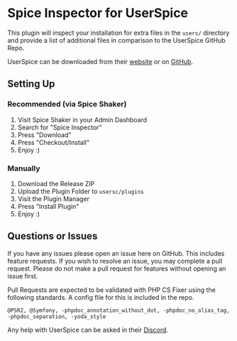# Spice Inspector for UserSpice

This plugin will inspect your installation for extra files in the `users/` directory and provide a list of additional files in comparison to the UserSpice GitHub Repo.

UserSpice can be downloaded from their [website](https://userspice.com/) or on [GitHub](https://github.com/mudmin/UserSpice5).

## Setting Up

### Recommended (via Spice Shaker)

1. Visit Spice Shaker in your Admin Dashboard
2. Search for "Spice Inspector"
3. Press "Download"
4. Press "Checkout/Install"
5. Enjoy :)

### Manually

1. Download the Release ZIP
2. Upload the Plugin Folder to `usersc/plugins`
3. Visit the Plugin Manager
4. Press "Install Plugin"
5. Enjoy :)

## Questions or Issues

If you have any issues please open an issue here on GitHub. This includes feature requests. If you wish to resolve an issue, you may complete a pull request. Please do not make a pull request for features without opening an issue first.

Pull Requests are expected to be validated with PHP CS Fixer using the following standards. A config file for this is included in the repo.

```
@PSR2, @Symfony, -phpdoc_annotation_without_dot, -phpdoc_no_alias_tag, -phpdoc_separation, -yoda_style
```

Any help with UserSpice can be asked in their [Discord](https://discord.gg/j25FeHu).
